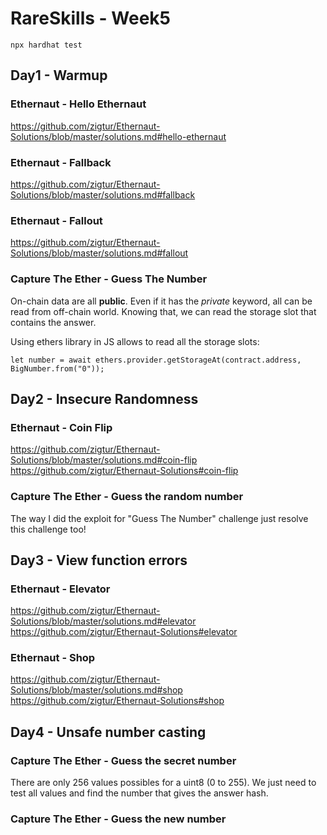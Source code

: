 # RareSkills - Week5

```
npx hardhat test
```

## Day1 - Warmup

### Ethernaut - Hello Ethernaut
https://github.com/zigtur/Ethernaut-Solutions/blob/master/solutions.md#hello-ethernaut

### Ethernaut - Fallback
https://github.com/zigtur/Ethernaut-Solutions/blob/master/solutions.md#fallback

### Ethernaut - Fallout
https://github.com/zigtur/Ethernaut-Solutions/blob/master/solutions.md#fallout

### Capture The Ether - Guess The Number
On-chain data are all **public**. Even if it has the *private* keyword, all can be read from off-chain world. Knowing that, we can read the storage slot that contains the answer.

Using ethers library in JS allows to read all the storage slots:

```
let number = await ethers.provider.getStorageAt(contract.address, BigNumber.from("0"));
```



## Day2 - Insecure Randomness
### Ethernaut - Coin Flip
https://github.com/zigtur/Ethernaut-Solutions/blob/master/solutions.md#coin-flip \
https://github.com/zigtur/Ethernaut-Solutions#coin-flip

### Capture The Ether - Guess the random number
The way I did the exploit for "Guess The Number" challenge just resolve this challenge too!


## Day3 - View function errors
### Ethernaut - Elevator
https://github.com/zigtur/Ethernaut-Solutions/blob/master/solutions.md#elevator \
https://github.com/zigtur/Ethernaut-Solutions#elevator

### Ethernaut - Shop

https://github.com/zigtur/Ethernaut-Solutions/blob/master/solutions.md#shop \
https://github.com/zigtur/Ethernaut-Solutions#shop

## Day4 - Unsafe number casting
### Capture The Ether - Guess the secret number
There are only 256 values possibles for a uint8 (0 to 255). We just need to test all values and find the number that gives the answer hash.



### Capture The Ether - Guess the new number





